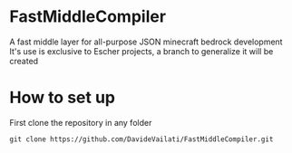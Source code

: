 # FastMiddleCompiler
A fast middle layer for all-purpose JSON minecraft bedrock development
It's use is exclusive to Escher projects, a branch to generalize it will be created
# How to set up
First clone the repository in any folder 
```shell
git clone https://github.com/DavideVailati/FastMiddleCompiler.git
```
